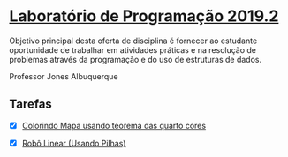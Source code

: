 # [Laboratório de Programação 2019.2](https://jonesalbuquerque.blogspot.com/2019/08/programming-laboratory-06283.html?fbclid=IwAR0YMQAoZkPlhqhXw4MBI808A_iU343OnAJOk_TGlSxXSWKCcfFpugtgCWQ)
Objetivo principal desta oferta de disciplina é fornecer ao estudante oportunidade de trabalhar em atividades práticas e na resolução de
problemas através da programação e do uso de estruturas de dados.

Professor Jones Albuquerque	 
## Tarefas 
  - [X] [Colorindo Mapa usando teorema das quarto cores](/doc/Mapa.md)
  - [X] [Robô Linear (Usando Pilhas)](/doc/RoboLinear.md)
 
